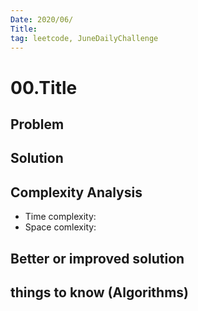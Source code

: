 ```yaml
---
Date: 2020/06/ 
Title: 
tag: leetcode, JuneDailyChallenge
---
```

# 00.Title

## Problem

## Solution

## Complexity Analysis
- Time complexity:
- Space comlexity:
## Better or improved solution

## things to know (Algorithms)